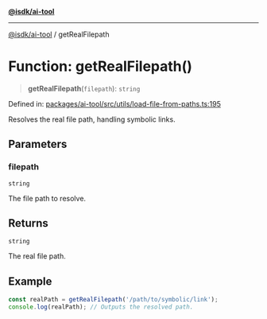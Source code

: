 [**@isdk/ai-tool**](../README.md)

***

[@isdk/ai-tool](../globals.md) / getRealFilepath

# Function: getRealFilepath()

> **getRealFilepath**(`filepath`): `string`

Defined in: [packages/ai-tool/src/utils/load-file-from-paths.ts:195](https://github.com/isdk/ai-tool.js/blob/6a89194ac34437a1bc58f7ec590cd22976939ca6/src/utils/load-file-from-paths.ts#L195)

Resolves the real file path, handling symbolic links.

## Parameters

### filepath

`string`

The file path to resolve.

## Returns

`string`

The real file path.

## Example

```typescript
const realPath = getRealFilepath('/path/to/symbolic/link');
console.log(realPath); // Outputs the resolved path.
```

